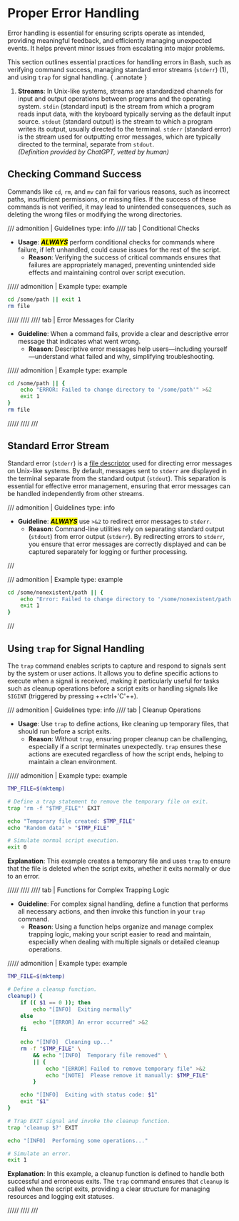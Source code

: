 # Proper Error Handling

Error handling is essential for ensuring scripts operate as intended, providing meaningful feedback, and efficiently managing unexpected events. It helps prevent minor issues from escalating into major problems.

This section outlines essential practices for handling errors in Bash, such as verifying command success, managing standard error streams (`stderr`) (1), and using `trap` for signal handling.
{ .annotate }

1. **Streams**: In Unix-like systems, streams are standardized channels for input and output operations between programs and the operating system. `stdin` (standard input) is the stream from which a program reads input data, with the keyboard typically serving as the default input source. `stdout` (standard output) is the stream to which a program writes its output, usually directed to the terminal. `stderr` (standard error) is the stream used for outputting error messages, which are typically directed to the terminal, separate from `stdout`.<br>_(Definition provided by ChatGPT, vetted by human)_

## Checking Command Success

Commands like `cd`, `rm`, and `mv` can fail for various reasons, such as incorrect paths, insufficient permissions, or missing files. If the success of these commands is not verified, it may lead to unintended consequences, such as deleting the wrong files or modifying the wrong directories.

/// admonition | Guidelines
    type: info
//// tab | Conditional Checks

- **Usage**: <mark>**_ALWAYS_**</mark> perform conditional checks for commands where failure, if left unhandled, could cause issues for the rest of the script.
    - **Reason**: Verifying the success of critical commands ensures that failures are appropriately managed, preventing unintended side effects and maintaining control over script execution.

///// admonition | Example
    type: example

```bash
cd /some/path || exit 1
rm file
```

<!-- **Explanation**: In this example, if the `cd` command fails, the script immediately exits, preventing any subsequent commands (like `rm`) from running. -->

/////
////
//// tab | Error Messages for Clarity

- **Guideline**: When a command fails, provide a clear and descriptive error message that indicates what went wrong.
    - **Reason**: Descriptive error messages help users—including yourself—understand what failed and why, simplifying troubleshooting.

///// admonition | Example
    type: example

```bash
cd /some/path || {
    echo "ERROR: Failed to change directory to '/some/path'" >&2
    exit 1
}
rm file
```

<!-- **Explanation**: In this example, if the `cd` command fails, an error message is sent to the terminal, and the script exits with a status code of `1`. The error message clearly indicates that the directory change failed, offering context for troubleshooting. -->

/////
////
///

## Standard Error Stream

Standard error (`stderr`) is a [file descriptor](https://mywiki.wooledge.org/FileDescriptor) used for directing error messages on Unix-like systems. By default, messages sent to `stderr` are displayed in the terminal separate from the standard output (`stdout`). This separation is essential for effective error management, ensuring that error messages can be handled independently from other streams. <!-- This is particularly useful when scripts are part of pipelines or used by command-line tools that parse specific output streams. -->

/// admonition | Guidelines
    type: info

- **Guideline**: <mark>**_ALWAYS_**</mark> use `>&2` to redirect error messages to `stderr`.
    - **Reason**: Command-line utilities rely on separating standard output (`stdout`) from error output (`stderr`). By redirecting errors to `stderr`, you ensure that error messages are correctly displayed and can be captured separately for logging or further processing.

///

/// admonition | Example
    type: example

```bash
cd /some/nonexistent/path || {
    echo "Error: Failed to change directory to '/some/nonexistent/path'" >&2
    exit 1
}
```

<!-- **Explanation**: In this example, `cd` attempts to change its working directory to a nonexistent path. When the command fails, the error message is sent to `stderr` using `>&2`, ensuring that the error is communicated clearly and separately from regular output. The script then exits with a status code of `1`, signaling that an error occurred. -->

///

## Using `trap` for Signal Handling

The `trap` command enables scripts to capture and respond to signals sent by the system or user actions. It allows you to define specific actions to execute when a signal is received, making it particularly useful for tasks such as cleanup operations before a script exits or handling signals like `SIGINT` (triggered by pressing ++ctrl+'C'++).

/// admonition | Guidelines
    type: info
//// tab | Cleanup Operations

- **Usage**: Use `trap` to define actions, like cleaning up temporary files, that should run before a script exits.
    - **Reason**: Without `trap`, ensuring proper cleanup can be challenging, especially if a script terminates unexpectedly. `trap` ensures these actions are executed regardless of how the script ends, helping to maintain a clean environment.

///// admonition | Example
    type: example

```bash
TMP_FILE=$(mktemp)

# Define a trap statement to remove the temporary file on exit.
trap 'rm -f "$TMP_FILE"' EXIT

echo "Temporary file created: $TMP_FILE"
echo "Random data" > "$TMP_FILE"

# Simulate normal script execution.
exit 0
```

**Explanation**: This example creates a temporary file and uses `trap` to ensure that the file is deleted when the script exits, whether it exits normally or due to an error.

/////
////
//// tab | Functions for Complex Trapping Logic

- **Guideline**: For complex signal handling, define a function that performs all necessary actions, and then invoke this function in your `trap` command.
    - **Reason**: Using a function helps organize and manage complex trapping logic, making your script easier to read and maintain, especially when dealing with multiple signals or detailed cleanup operations.

///// admonition | Example
    type: example

```bash
TMP_FILE=$(mktemp)

# Define a cleanup function.
cleanup() {
    if (( $1 == 0 )); then
        echo "[INFO]  Exiting normally"
    else
        echo "[ERROR] An error occurred" >&2
    fi

    echo "[INFO]  Cleaning up..."
    rm -f "$TMP_FILE" \
        && echo "[INFO]  Temporary file removed" \
        || {
            echo "[ERROR] Failed to remove temporary file" >&2
            echo "[NOTE]  Please remove it manually: $TMP_FILE"
        }

    echo "[INFO]  Exiting with status code: $1"
    exit "$1"
}

# Trap EXIT signal and invoke the cleanup function.
trap 'cleanup $?' EXIT

echo "[INFO]  Performing some operations..."

# Simulate an error.
exit 1
```

**Explanation**: In this example, a cleanup function is defined to handle both successful and erroneous exits. The `trap` command ensures that `cleanup` is called when the script exits, providing a clear structure for managing resources and logging exit statuses.

/////
////
///
